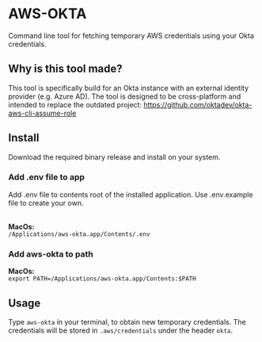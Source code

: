 # AWS-OKTA

Command line tool for fetching temporary AWS credentials using your Okta credentials.

## Why is this tool made?
This tool is specifically build for an Okta instance with an external identity provider (e.g. Azure AD). 
The tool is designed to be cross-platform and intended to replace the outdated project:
https://github.com/oktadev/okta-aws-cli-assume-role

## Install
Download the required binary release and install on your system. 

### Add .env file to app
Add .env file to contents root of the installed application. Use .env.example file to create your own.

<br>**MacOs:**<br>
```/Applications/aws-okta.app/Contents/.env```

### Add aws-okta to path
**MacOs:**<br>
```export PATH=/Applications/aws-okta.app/Contents:$PATH```

## Usage
Type ```aws-okta``` in your terminal, to obtain new temporary credentials. The credentials will be stored in ```.aws/credentials``` under the header ```okta```.
